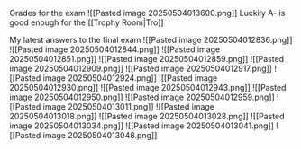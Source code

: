 Grades for the exam
![[Pasted image 20250504013600.png]]
Luckily A- is good enough for the [[Trophy Room|Tro]]

My latest answers to the final exam
![[Pasted image 20250504012836.png]]
![[Pasted image 20250504012844.png]]
![[Pasted image 20250504012851.png]]
![[Pasted image 20250504012859.png]]
![[Pasted image 20250504012909.png]]
![[Pasted image 20250504012917.png]]
![[Pasted image 20250504012924.png]]
![[Pasted image 20250504012930.png]]
![[Pasted image 20250504012943.png]]
![[Pasted image 20250504012950.png]]
![[Pasted image 20250504012959.png]]
![[Pasted image 20250504013011.png]]
![[Pasted image 20250504013018.png]]
![[Pasted image 20250504013028.png]]
![[Pasted image 20250504013034.png]]
![[Pasted image 20250504013041.png]]
![[Pasted image 20250504013048.png]]